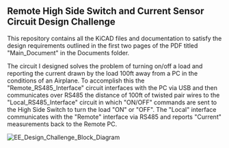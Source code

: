 ## Remote High Side Switch and Current Sensor Circuit Design Challenge

This repository contains all the KiCAD files and documentation to satisfy the design requirements outlined in the first two pages of the PDF titled "Main_Document" in the Documents folder. 

The circuit I designed solves the problem of turning on/off a load and reporting the current drawn by the load 100ft away from a PC in the conditions of an Airplane. To accomplish this the "Remote_RS485_Interface" circuit interfaces with the PC via USB and then communicates over RS485 the distance of 100ft of twisted pair wires to the "Local_RS485_Interface" circuit in which "ON/OFF" commands are sent to the High Side Switch to turn the load "ON" or "OFF". The "Local" interface communicates with the "Remote" interface via RS485 and reports "Current" measurements back to the Remote PC. 

![EE_Design_Challenge_Block_Diagram](https://github.com/jaewing/EE_Design_Take_Home/assets/134029402/af4d2eaa-78aa-44f2-8514-239ef1908dae)
